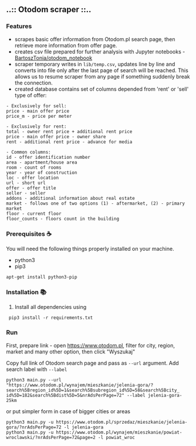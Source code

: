 ## ..:: Otodom scraper ::..


### Features
- scrapes basic offer information from Otodom.pl search page, then retrieve more information from offer page.
- creates csv file prepared for further analysis with Jupyter notebooks - 
<a href="https://github.com/BartoszTonia/otodom_notebook.git"> BartoszTonia/otodom_notebook </a>
- scraper temporary writes in `lib/temp.csv`, updates line by line and converts into file only after the last page of search will be reached. This allows us to resume scraper from any page if something suddenly break the connection.
- created database contains set of columns depended from 'rent' or 'sell' type of offer:

```
- Exclusively for sell:
price - main offer price
price_m - price per meter

- Exclusively for rent: 
total - owner rent price + additional rent price
price - main offer price - owner share 
rent - additional rent price - advance for media 

- Common columns:
id - offer identification number
area - apartment/house area 
room - count of rooms
year - year of construction
loc - offer location
url - short url
offer - offer title 
seller - seller 
addons - additional information about real estate
market - follows one of two options (1) - aftermarket, (2) - primary market
floor - current floor
floor_counts - floors count in the building
```
### Prerequisites :coffee:

You will need the following things properly installed on your machine.

* python3
* pip3
```
apt-get install python3-pip
```

### Installation :books:
1. Install all dependencies using 
```
 pip3 install -r requirements.txt 
```


### Run
First, prepare link - open https://www.otodom.pl, filter for city, region, market and many other option, then click "Wyszukaj"

Copy full link of Otodom search page and pass as `--url` argument. Add search label with `--label`
```
python3 main.py --url "https://www.otodom.pl/wynajem/mieszkanie/jelenia-gora/?search%5Bregion_id%5D=1&search%5Bsubregion_id%5D=58&search%5Bcity_
id%5D=182&search%5Bdist%5D=5&nrAdsPerPage=72" --label jelenia-gora-25km
```
or put simpler form in case of bigger cities or areas
```
python3 main.py -u https://www.otodom.pl/sprzedaz/mieszkanie/jelenia-gora/?nrAdsPerPage=72 -l jelenia-gora
python3 main.py -u https://www.otodom.pl/wynajem/mieszkanie/powiat-wroclawski/?nrAdsPerPage=72&page=2 -l powiat_wroc
```
